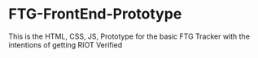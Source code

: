 # FTG-FrontEnd-Prototype
 This is the HTML, CSS, JS, Prototype for the basic FTG Tracker with the intentions of getting RIOT Verified
